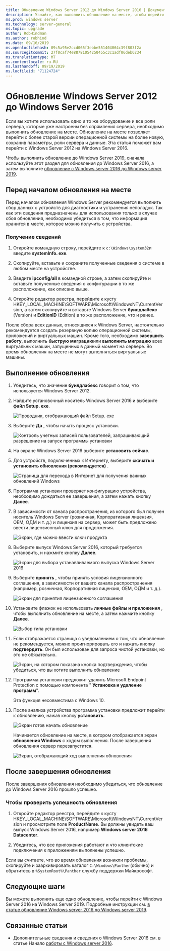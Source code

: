 ```yaml
---
title: Обновление Windows Server 2012 до Windows Server 2016 | Документация Майкрософт
description: Узнайте, как выполнить обновление на месте, чтобы перейти с Windows Server 2012 на Windows Server 2016.
ms.prod: windows server
ms.technology: server-general
ms.topic: upgrade
author: RobHindman
ms.author: robhind
ms.date: 09/16/2019
ms.openlocfilehash: 09c5a95e2ccd065f3ebbe551404064c39f803f2a
ms.sourcegitcommit: 27f0caf74e88781054250455c3c1adf06deb6234
ms.translationtype: MT
ms.contentlocale: ru-RU
ms.lasthandoff: 09/19/2019
ms.locfileid: "71124724"
---
```

# <a name="upgrade-windows-server-2012-to-windows-server-2016"></a>Обновление Windows Server 2012 до Windows Server 2016

Если вы хотите использовать одно и то же оборудование и все роли сервера, которые уже настроены без спрямления сервера, необходимо выполнить обновление на месте. Обновление на месте позволяет перейти с более старой версии операционной системы на более новую, сохранив параметры, роли сервера и данные. Эта статья поможет вам перейти с Windows Server 2012 на Windows Server 2016.

Чтобы выполнить обновление до Windows Server 2019, сначала используйте этот раздел для обновления до Windows Server 2016, а затем выполните [обновление с Windows server 2016 до Windows server 2019](upgrade-2016-to-2019.md).

## <a name="before-you-begin-your-in-place-upgrade"></a>Перед началом обновления на месте

Перед началом обновления Windows Server рекомендуется выполнить сбор данных с устройств для диагностики и устранения неполадок. Так как эти сведения предназначены для использования только в случае сбоя обновления, необходимо убедиться в том, что информация хранится в месте, которое можно получить с устройства.

### <a name="to-collect-your-info"></a>Получение сведений

1. Откройте командную строку, перейдите к `c:\Windows\system32`и введите **systemInfo. exe**.

2. Скопируйте, вставьте и сохраните полученные сведения о системе в любом месте на устройстве.

3. Введите **ipconfig/all** в командной строке, а затем скопируйте и вставьте полученные сведения о конфигурации в то же расположение, как описано выше.

4. Откройте редактор реестра, перейдите к кусту HKEY_LOCAL_MACHINE\SOFTWARE\Microsoft\WindowsNT\CurrentVersion, а затем скопируйте и вставьте Windows Server **буилдлабекс** (Version) и **EditionID** (Edition) в то же расположение, что и ранее.

После сбора всех данных, относящихся к Windows Server, настоятельно рекомендуется создать резервную копию операционной системы, приложений и виртуальных машин. Кроме того, необходимо **завершить работу**, выполнить **быструю миграцию**или **выполнить миграцию** всех виртуальных машин, запущенных в данный момент на сервере. Во время обновления на месте не могут выполняться виртуальные машины.

## <a name="to-perform-the-upgrade"></a>Выполнение обновления

1. Убедитесь, что значение **буилдлабекс** говорит о том, что используется Windows Server 2012.

2. Найдите установочный носитель Windows Server 2016 и выберите **файл Setup. exe**.

    ![Проводник, отображающий файл Setup. exe](media/upgrade-2012-2016/setup-2016.png)

3. Выберите **Да** , чтобы начать процесс установки.

    ![Контроль учетных записей пользователей, запрашивающий разрешение на запуск программы установки](media/upgrade-2012-2016/start-setup-uac-box.png)

4. На экране Windows Server 2016 выберите **установить сейчас**.

5. Для устройств, подключенных к Интернету, выберите **скачать и установить обновления (рекомендуется)** .

    ![Страница для перехода в Интернет для получения важных обновлений Windows](media/upgrade-2012-2016/imp-updates-win-setup.png)

6. Программа установки проверяет конфигурацию устройства, необходимо дождаться ее завершения, а затем нажать кнопку **Далее**.

7. В зависимости от канала распространения, из которого был получен носитель Windows Server (розничная, Корпоративная лицензия, OEM, ОДМ и т. д.) и лицензия на сервер, может быть предложено ввести лицензионный ключ для продолжения.

    ![Экран, где можно ввести ключ продукта](media/upgrade-2012-2016/enter-product-key.png)

8. Выберите выпуск Windows Server 2016, который требуется установить, и нажмите кнопку **Далее**.

    ![Экран для выбора устанавливаемого выпуска Windows Server 2016](media/upgrade-2012-2016/select-os-edition.png)

9. Выберите **принять** , чтобы принять условия лицензионного соглашения, в зависимости от вашего канала распространения (например, розничная, Корпоративная лицензия, OEM, ОДМ и т. д.).

    ![Экран для принятия лицензионного соглашения](media/upgrade-2012-2016/license-terms.png)

10. Установите флажок не использовать **личные файлы и приложения** , чтобы выполнить обновление на месте, а затем нажмите кнопку **Далее**.

    ![Выбор типа установки](media/upgrade-2012-2016/choose-install-upgrade.png)

11. Если отображается страница с уведомлением о том, что обновление не рекомендуется, можно проигнорировать его и нажать кнопку **подтвердить**. Он был использован для запроса чистой установки, но это не обязательно.

    ![Экран, на котором показана кнопка подтверждения, чтобы убедиться, что вы хотите выполнить обновление](media/upgrade-2012-2016/confirm-upgrade-process.png)

12. Программа установки предложит удалить Microsoft Endpoint Protection с помощью компонента " **Установка и удаление программ**".

    Эта функция несовместима с Windows 10.

13. После анализа устройства программа установки предложит перейти к обновлению, нажав кнопку **установить**.

    ![Экран готов начать обновление](media/upgrade-2012-2016/ready-to-install.png)

    Начинается обновление на месте, в котором отображается экран **обновления Windows** с ходом выполнения. После завершения обновления сервер перезапустится.

    ![Экран, отображающий ход выполнения обновления](media/upgrade-2012-2016/upgrading-windows-with-progress.png)

## <a name="after-your-upgrade-is-done"></a>После завершения обновления

После завершения обновления необходимо убедиться, что обновление до Windows Server 2016 прошло успешно.

### <a name="to-make-sure-your-upgrade-was-successful"></a>Чтобы проверить успешность обновления

1. Откройте редактор реестра, перейдите к кусту HKEY_LOCAL_MACHINE\SOFTWARE\Microsoft\WindowsNT\CurrentVersion и просмотрите поле **ProductName**. Вы должны увидеть ваш выпуск Windows Server 2016, например **Windows server 2016 Datacenter**.

2. Убедитесь, что все приложения работают и что клиентские подключения к приложениям выполнены успешно.

Если вы считаете, что во время обновления возникли проблемы, скопируйте и заархивировать каталог `C:\Windows\Panther`(обычно) и обратитесь в `%SystemRoot%\Panther` службу поддержки Майкрософт.

## <a name="next-steps"></a>Следующие шаги

Вы можете выполнить еще одно обновление, чтобы перейти с Windows Server 2016 на Windows Server 2019. Подробные инструкции см. [в статье обновление Windows server 2016 до Windows server 2019](upgrade-2016-to-2019.md).

## <a name="related-articles"></a>Связанные статьи

- Дополнительные сведения и сведения о Windows Server 2016 см. в статье Начало [работы с Windows server 2016](https://docs.microsoft.com/windows-server/get-started/server-basics).